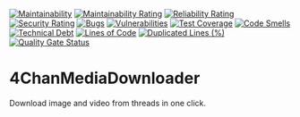 [![Maintainability](https://api.codeclimate.com/v1/badges/10f5550d1e82e20ef325/maintainability)](https://codeclimate.com/github/TPoret/4ChanMediaDownloader/maintainability)
[![Maintainability Rating](https://sonarcloud.io/api/project_badges/measure?project=TPoret_4ChanMediaDownloader&metric=sqale_rating)](https://sonarcloud.io/dashboard?id=TPoret_4ChanMediaDownloader)
[![Reliability Rating](https://sonarcloud.io/api/project_badges/measure?project=TPoret_4ChanMediaDownloader&metric=reliability_rating)](https://sonarcloud.io/dashboard?id=TPoret_4ChanMediaDownloader)
[![Security Rating](https://sonarcloud.io/api/project_badges/measure?project=TPoret_4ChanMediaDownloader&metric=security_rating)](https://sonarcloud.io/dashboard?id=TPoret_4ChanMediaDownloader)
[![Bugs](https://sonarcloud.io/api/project_badges/measure?project=TPoret_4ChanMediaDownloader&metric=bugs)](https://sonarcloud.io/dashboard?id=TPoret_4ChanMediaDownloader)
[![Vulnerabilities](https://sonarcloud.io/api/project_badges/measure?project=TPoret_4ChanMediaDownloader&metric=vulnerabilities)](https://sonarcloud.io/dashboard?id=TPoret_4ChanMediaDownloader)
[![Test Coverage](https://api.codeclimate.com/v1/badges/10f5550d1e82e20ef325/test_coverage)](https://codeclimate.com/github/TPoret/4ChanMediaDownloader/test_coverage)
[![Code Smells](https://sonarcloud.io/api/project_badges/measure?project=TPoret_4ChanMediaDownloader&metric=code_smells)](https://sonarcloud.io/dashboard?id=TPoret_4ChanMediaDownloader)
[![Technical Debt](https://sonarcloud.io/api/project_badges/measure?project=TPoret_4ChanMediaDownloader&metric=sqale_index)](https://sonarcloud.io/dashboard?id=TPoret_4ChanMediaDownloader)
[![Lines of Code](https://sonarcloud.io/api/project_badges/measure?project=TPoret_4ChanMediaDownloader&metric=ncloc)](https://sonarcloud.io/dashboard?id=TPoret_4ChanMediaDownloader)
[![Duplicated Lines (%)](https://sonarcloud.io/api/project_badges/measure?project=TPoret_4ChanMediaDownloader&metric=duplicated_lines_density)](https://sonarcloud.io/dashboard?id=TPoret_4ChanMediaDownloader)
[![Quality Gate Status](https://sonarcloud.io/api/project_badges/measure?project=TPoret_4ChanMediaDownloader&metric=alert_status)](https://sonarcloud.io/dashboard?id=TPoret_4ChanMediaDownloader)

# 4ChanMediaDownloader
Download image and video from threads in one click.
